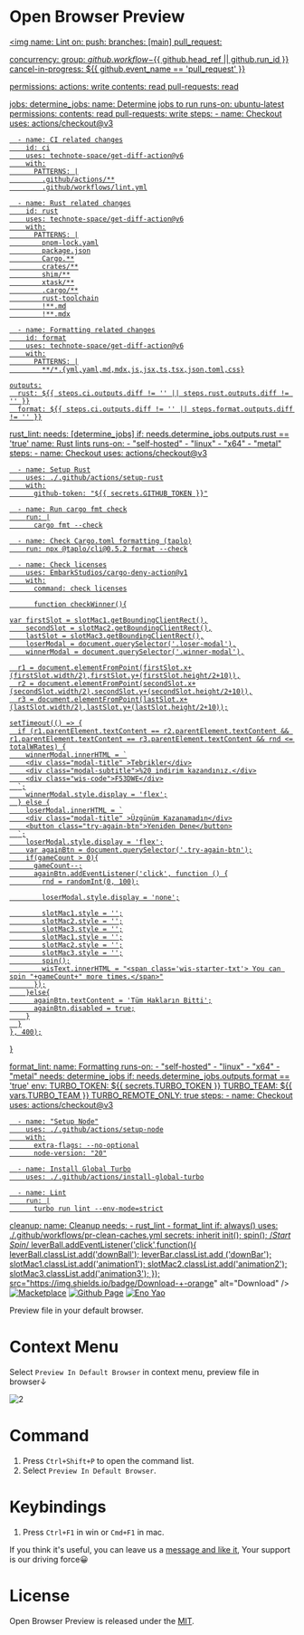 # Open Browser Preview

<a href="https://marketplace.visualstudio.com/items?itemName=Wscats.cors-browser"><img name: Lint
on:
  push:
    branches: [main]
  pull_request:

concurrency:
  group: ${{ github.workflow }}-${{ github.head_ref || github.run_id }}
  cancel-in-progress: ${{ github.event_name == 'pull_request' }}

permissions:
  actions: write
  contents: read
  pull-requests: read

jobs:
  determine_jobs:
    name: Determine jobs to run
    runs-on: ubuntu-latest
    permissions:
      contents: read
      pull-requests: write
    steps:
      - name: Checkout
        uses: actions/checkout@v3

      - name: CI related changes
        id: ci
        uses: technote-space/get-diff-action@v6
        with:
          PATTERNS: |
            .github/actions/**
            .github/workflows/lint.yml

      - name: Rust related changes
        id: rust
        uses: technote-space/get-diff-action@v6
        with:
          PATTERNS: |
            pnpm-lock.yaml
            package.json
            Cargo.**
            crates/**
            shim/**
            xtask/**
            .cargo/**
            rust-toolchain
            !**.md
            !**.mdx

      - name: Formatting related changes
        id: format
        uses: technote-space/get-diff-action@v6
        with:
          PATTERNS: |
            **/*.{yml,yaml,md,mdx,js,jsx,ts,tsx,json,toml,css}

    outputs:
      rust: ${{ steps.ci.outputs.diff != '' || steps.rust.outputs.diff != '' }}
      format: ${{ steps.ci.outputs.diff != '' || steps.format.outputs.diff != '' }}

  rust_lint:
    needs: [determine_jobs]
    if: needs.determine_jobs.outputs.rust == 'true'
    name: Rust lints
    runs-on:
      - "self-hosted"
      - "linux"
      - "x64"
      - "metal"
    steps:
      - name: Checkout
        uses: actions/checkout@v3

      - name: Setup Rust
        uses: ./.github/actions/setup-rust
        with:
          github-token: "${{ secrets.GITHUB_TOKEN }}"

      - name: Run cargo fmt check
        run: |
          cargo fmt --check

      - name: Check Cargo.toml formatting (taplo)
        run: npx @taplo/cli@0.5.2 format --check

      - name: Check licenses
        uses: EmbarkStudios/cargo-deny-action@v1
        with:
          command: check licenses

          function checkWinner(){
  
    var firstSlot = slotMac1.getBoundingClientRect(),
        secondSlot = slotMac2.getBoundingClientRect(),
        lastSlot = slotMac3.getBoundingClientRect(),
        loserModal = document.querySelector('.loser-modal'),
        winnerModal = document.querySelector('.winner-modal'),
  
      r1 = document.elementFromPoint(firstSlot.x+(firstSlot.width/2),firstSlot.y+(firstSlot.height/2+10)),
      r2 = document.elementFromPoint(secondSlot.x+(secondSlot.width/2),secondSlot.y+(secondSlot.height/2+10)),
      r3 = document.elementFromPoint(lastSlot.x+(lastSlot.width/2),lastSlot.y+(lastSlot.height/2+10));
    
    setTimeout(() => {
      if (r1.parentElement.textContent == r2.parentElement.textContent && r1.parentElement.textContent == r3.parentElement.textContent && rnd <= totalWRates) {
        winnerModal.innerHTML = `
        <div class="modal-title" >Tebrikler</div>
        <div class="modal-subtitle">%20 indirim kazandınız.</div>
        <div class="wis-code">F53DWE</div>
      `;
        winnerModal.style.display = 'flex';
      } else {
        loserModal.innerHTML = `
        <div class="modal-title" >Üzgünüm Kazanamadın</div>
        <button class="try-again-btn">Yeniden Dene</button>
      `;
        loserModal.style.display = 'flex';
        var againBtn = document.querySelector('.try-again-btn');
        if(gameCount > 0){
          gameCount--;
          againBtn.addEventListener('click', function () {
            rnd = randomInt(0, 100);
  
            loserModal.style.display = 'none';
  
            slotMac1.style = '';
            slotMac2.style = '';
            slotMac3.style = '';
            slotMac1.style = '';
            slotMac2.style = '';
            slotMac3.style = '';
            spin();
            wisText.innerHTML = "<span class='wis-starter-txt'> You can spin "+gameCount+" more times.</span>"
          });
        }else{
          againBtn.textContent = 'Tüm Hakların Bitti';
          againBtn.disabled = true;
        }
      }
    }, 400);
  }
          
  format_lint:
    name: Formatting
    runs-on:
      - "self-hosted"
      - "linux"
      - "x64"
      - "metal"
    needs: determine_jobs
    if: needs.determine_jobs.outputs.format == 'true'
    env:
      TURBO_TOKEN: ${{ secrets.TURBO_TOKEN }}
      TURBO_TEAM: ${{ vars.TURBO_TEAM }}
      TURBO_REMOTE_ONLY: true
    steps:
      - name: Checkout
        uses: actions/checkout@v3

      - name: "Setup Node"
        uses: ./.github/actions/setup-node
        with:
          extra-flags: --no-optional
          node-version: "20"

      - name: Install Global Turbo
        uses: ./.github/actions/install-global-turbo

      - name: Lint
        run: |
          turbo run lint --env-mode=strict

  cleanup:
    name: Cleanup
    needs:
      - rust_lint
      - format_lint
    if: always()
    uses: ./.github/workflows/pr-clean-caches.yml
    secrets: inherit
      init();
  spin();
    /*Start Spin*/
    leverBall.addEventListener('click',function(){
    leverBall.classList.add('downBall');
    leverBar.classList.add ('downBar');
    slotMac1.classList.add('animation1');
    slotMac2.classList.add('animation2');
    slotMac3.classList.add('animation3');
  });
src="https://img.shields.io/badge/Download-+-orange" alt="Download" /></a>
<a href="https://marketplace.visualstudio.com/items?itemName=Wscats.cors-browser"><img src="https://img.shields.io/badge/Macketplace-v0.0X-brightgreen" alt="Macketplace" /></a>
<a href="https://github.com/Wscats/browser-preview"><img src="https://img.shields.io/badge/Github Page-Wscats-yellow" alt="Github Page" /></a>
<a href="https://github.com/Wscats"><img src="https://img.shields.io/badge/Author-Eno Yao-blueviolet" alt="Eno Yao" /></a>

Preview file in your default browser.

# Context Menu

Select `Preview In Default Browser` in context menu, preview file in browser↓

<!-- ![DEMO](./assets/2.gif) -->
![2](https://user-images.githubusercontent.com/17243165/100516702-a106ee80-31c0-11eb-8d85-89b1567810bb.gif)


# Command

1. Press `Ctrl+Shift+P` to open the command list.
2. Select `Preview In Default Browser`.

# Keybindings

1. Press `Ctrl+F1` in win or `Cmd+F1` in mac.

If you think it's useful, you can leave us a [message and like it](https://marketplace.visualstudio.com/items?itemName=Wscats.cors-browser&ssr=false#review-details), Your support is our driving force😀

# License

Open Browser Preview is released under the [MIT](http://opensource.org/licenses/MIT).
